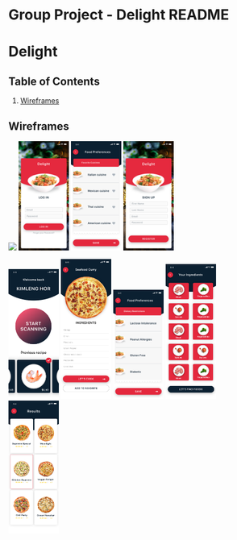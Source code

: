 Group Project - Delight README
===
# Delight

## Table of Contents
1. [Wireframes](#Wireframes)

## Wireframes
<img src="/images/HOME.png" width=100> <img src="/images/LOGIN.png" width=100> <img src="/images/FOOD PREFERENCES.png" width=100> <img src="/images/SIGNUP.png" width=100>

<img src="/images/WELCOME.png" width=100> <img src="/images/INGREDIENTS.png" width=100> <img src="/images/DIETARY RESTRICAION .png" width=100>  <img src="/images/YOUR INGREDIENTS.png" width=100> <img src="/images/RESULTS.png" width=100>

